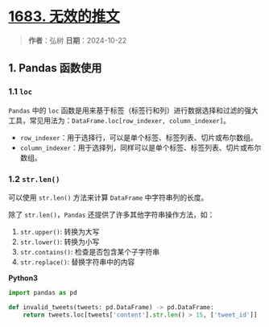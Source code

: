 # [1683. 无效的推文](https://leetcode.cn/problems/invalid-tweets/description/)

> **作者**：弘树
> **日期**：2024-10-22

## 1. Pandas 函数使用

### 1.1 `loc`

`Pandas` 中的 `loc` 函数是用来基于标签（标签行和列）进行数据选择和过滤的强大工具，常见用法为：`DataFrame.loc[row_indexer, column_indexer]`。

- `row_indexer`：用于选择行，可以是单个标签、标签列表、切片或布尔数组。
- `column_indexer`：用于选择列，同样可以是单个标签、标签列表、切片或布尔数组。

### 1.2 `str.len()`

可以使用 `str.len()` 方法来计算 `DataFrame` 中字符串列的长度。

除了 `str.len()`，`Pandas` 还提供了许多其他字符串操作方法，如：

1. `str.upper()`: 转换为大写
2. `str.lower()`: 转换为小写
3. `str.contains()`: 检查是否包含某个子字符串
4. `str.replace()`: 替换字符串中的内容

**Python3**

```python
import pandas as pd

def invalid_tweets(tweets: pd.DataFrame) -> pd.DataFrame:
    return tweets.loc[tweets['content'].str.len() > 15, ['tweet_id']]
```
